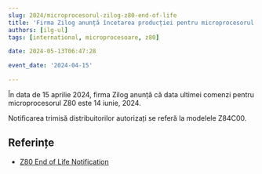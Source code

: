 ```yaml
---
slug: 2024/microprocesorul-zilog-z80-end-of-life
title: 'Firma Zilog anunță încetarea producției pentru microprocesorul Z80'
authors: [ilg-ul]
tags: [international, microprocesoare, z80]

date: 2024-05-13T06:47:28

event_date: '2024-04-15'

---
```


În data de 15 aprilie 2024, firma Zilog anunță că data ultimei comenzi pentru
microprocesorul Z80 este 14 iunie, 2024.

<!-- truncate -->

Notificarea trimisă distribuitorilor autorizați se referă la modelele
Z84C00.

## Referințe

- [Z80 End of Life Notification](https://www.mouser.com/PCN/Littelfuse_PCN_Z84C00.pdf)
